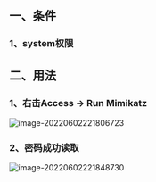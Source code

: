 ## 一、条件

### 1、system权限



## 二、用法

### 1、右击Access -> Run Mimikatz

![image-20220602221806723](C:\Users\Toby\AppData\Roaming\Typora\typora-user-images\image-20220602221806723.png)

### 2、密码成功读取

![image-20220602221848730](C:\Users\Toby\AppData\Roaming\Typora\typora-user-images\image-20220602221848730.png)